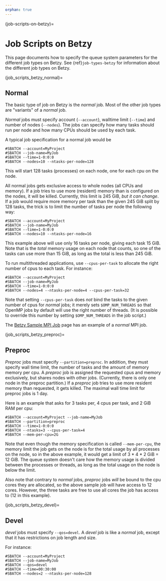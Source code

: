 ```yaml
---
orphan: true
---
```


(job-scripts-on-betzy)=

# Job Scripts on Betzy

This page documents how to specify the queue system parameters for the
different job types on Betzy. See {ref}`job-types-betzy`
for information about the different job types on Betzy.

(job_scripts_betzy_normal)=

## Normal

The basic type of job on Betzy is the *normal* job.  Most of the other
job types are "variants" of a *normal* job.

*Normal* jobs must specify account (`--account`), walltime limit
(`--time`) and number of nodes (`--nodes`).  The jobs can specify how
many tasks should run per node and how many CPUs should be used by
each task.

A typical job specification for a normal job would be

	#SBATCH --account=MyProject
	#SBATCH --job-name=MyJob
	#SBATCH --time=1-0:0:0
	#SBATCH --nodes=10 --ntasks-per-node=128

This will start 128 tasks (processes) on each node, one for each cpu on the node.

All normal jobs gets exclusive access to whole nodes (all CPUs and
memory).  If a job tries to use more (resident) memory than is
configured on the nodes, it will be killed.  Currently, this limit is
245 GiB, *but it can change*.  If a job would require more memory per
task than the given 245 GiB split by 128 tasks, the trick is to limit the
number of tasks per node the following way:

	#SBATCH --account=MyProject
	#SBATCH --job-name=MyJob
	#SBATCH --time=1-0:0:0
	#SBATCH --nodes=10 --ntasks-per-node=16

This example above will use only 16 tasks per node, giving each task 15
GiB.  Note that is the _total_ memory usage on each node that counts,
so one of the tasks can use more than 15 GiB, as long as the total is
less than 245 GiB.

To run multithreaded applications, use `--cpus-per-task` to allocate
the right number of cpus to each task.  For instance:

	#SBATCH --account=MyProject
	#SBATCH --job-name=MyJob
	#SBATCH --time=1-0:0:0
	#SBATCH --nodes=4 --ntasks-per-node=4 --cpus-per-task=32

Note that setting `--cpus-per-task` does *not* bind the tasks to the
given number of cpus for _normal_ jobs; it merely sets
`$OMP_NUM_THREADS` so that OpenMP jobs by default will use the right
number of threads.  (It is possible to override this number by setting
`$OMP_NUM_THREADS` in the job script.)

The [Betzy Sample MPI Job](betzy/betzy_sample_mpi_job.md) page has an example
of a _normal_ MPI job.


(job_scripts_betzy_preproc)=

## Preproc

_Preproc_ jobs must specify `--partition=preproc`.  In addition, they
must specify wall time limit, the number of tasks and the amount of
memory memory per cpu.  A _preproc_ job is assigned the requested cpus
and memory exclusively, but shares nodes with other jobs.  (Currently,
there is only one node in the preproc partition.)  If a
_preproc_ job tries to use more resident memory than requested, it gets
killed.  The maximal wall time limit for preproc jobs is 1 day.

Here is an example that asks for 3 tasks per, 4 cpus per
task, and 2 GiB RAM per cpu:

    #SBATCH --account=MyProject --job-name=MyJob
    #SBATCH --partition=preproc
    #SBATCH --time=1-0:0:0
    #SBATCH --ntasks=3 --cpus-per-task=4
    #SBATCH --mem-per-cpu=2G

Note that even though the memory specification is called `--mem-per-cpu`, the
memory limit the job gets on the node is for the total usage by all processes
on the node, so in the above example, it would get a limit of 3 * 4 * 2 GiB =
12 GiB. The queue system doesn't care how the memory usage is divided between
the processes or threads, as long as the total usage on the node is below the
limit.

Also note that contrary to *normal* jobs, *preproc* jobs _will_ be
bound to the cpu cores they are allocated, so the above sample job
will have access to 12 cores. However, the three tasks are free to use
all cores the job has access to (12 in this example).


(job_scripts_betzy_devel)=

## Devel

_devel_ jobs must specify `--qos=devel`.  A _devel_ job is like a _normal_
job, except that it has restrictions on job length and size.

For instance:

	#SBATCH --account=MyProject
	#SBATCH --job-name=MyJob
   	#SBATCH --qos=devel
	#SBATCH --time=00:30:00
	#SBATCH --nodes=2 --ntasks-per-node=128
